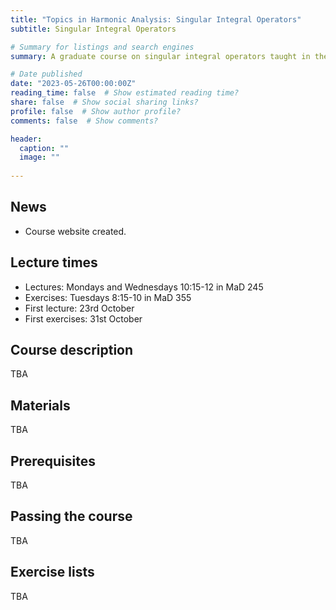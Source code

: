 ```yaml
---
title: "Topics in Harmonic Analysis: Singular Integral Operators"
subtitle: Singular Integral Operators

# Summary for listings and search engines
summary: A graduate course on singular integral operators taught in the 2nd period of academic year 2023/2024

# Date published
date: "2023-05-26T00:00:00Z"
reading_time: false  # Show estimated reading time?
share: false  # Show social sharing links?
profile: false  # Show author profile?
comments: false  # Show comments?

header:
  caption: ""
  image: ""
  
---
```


## News

- Course website created.

## Lecture times

- Lectures: Mondays and Wednesdays 10:15-12 in MaD 245
- Exercises: Tuesdays 8:15-10 in MaD 355
- First lecture: 23rd October
- First exercises: 31st October

## Course description

TBA

## Materials

TBA

## Prerequisites

TBA

## Passing the course

TBA

## Exercise lists

TBA
